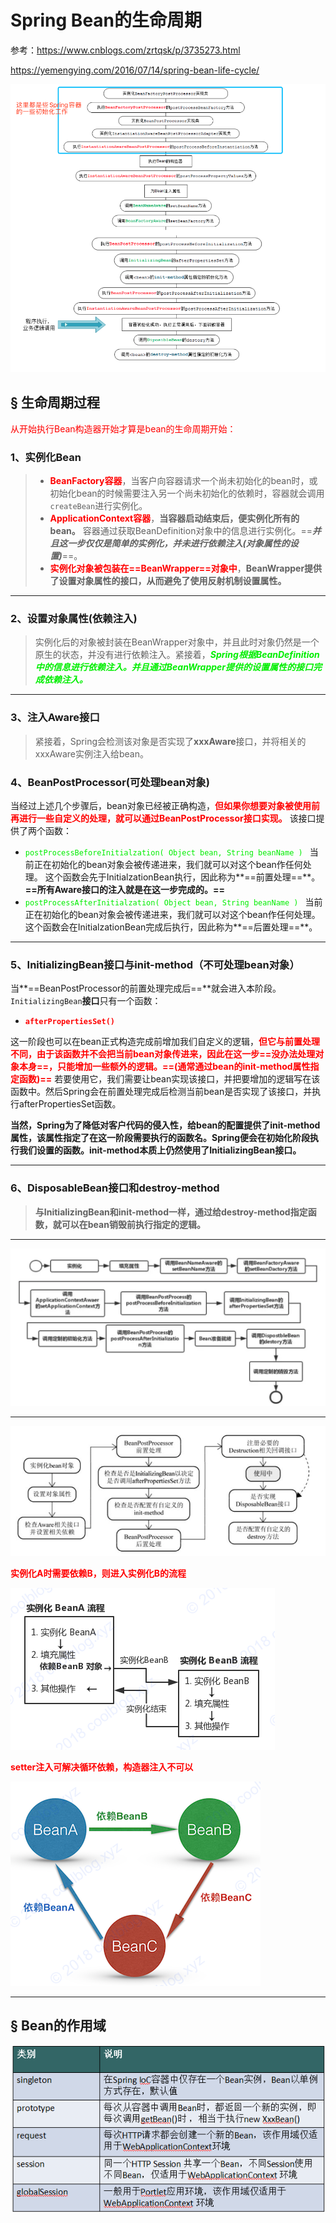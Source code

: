 # Spring Bean的生命周期

参考：https://www.cnblogs.com/zrtqsk/p/3735273.html

https://yemengying.com/2016/07/14/spring-bean-life-cycle/



![image-20191226134704044](../PicSource/image-20191226134704044.png)



## &sect; 生命周期过程

<font color='red'>从开始执行Bean构造器开始才算是bean的生命周期开始：</font>

### 1、实例化Bean

> - <font color='red'>**BeanFactory容器**</font>，当客户向容器请求一个尚未初始化的bean时，或初始化bean的时候需要注入另一个尚未初始化的依赖时，容器就会调用`createBean`进行实例化。 
> - <font color='red'>**ApplicationContext容器**</font>，**当容器启动结束后，便实例化所有的bean。** 容器通过获取BeanDefinition对象中的信息进行实例化。==***并且这一步仅仅是简单的实例化，并未进行依赖注入(对象属性的设置)***==。 
> - <font color='red'>**实例化对象被包装在==BeanWrapper==对象中**</font>，**BeanWrapper提供了设置对象属性的接口，从而避免了使用反射机制设置属性。**

------



### 2、设置对象属性(依赖注入)

> 实例化后的对象被封装在BeanWrapper对象中，并且此时对象仍然是一个原生的状态，并没有进行依赖注入。紧接着，<font color='gree'>***Spring根据BeanDefinition中的信息进行依赖注入。并且通过BeanWrapper提供的设置属性的接口完成依赖注入。***</font>

------



### 3、注入Aware接口

> 紧接着，Spring会检测该对象是否实现了**xxxAware**接口，并将相关的xxxAware实例注入给bean。



### 4、BeanPostProcessor(可处理bean对象)

当经过上述几个步骤后，bean对象已经被正确构造，<font color='red'>**但如果你想要对象被使用前再进行一些自定义的处理，就可以通过BeanPostProcessor接口实现。** </font>
该接口提供了两个函数：

- <font color='gree'>`postProcessBeforeInitialzation( Object bean, String beanName ) `</font>
  当前正在初始化的bean对象会被传递进来，我们就可以对这个bean作任何处理。 
  这个函数会先于InitialzationBean执行，因此称为**==前置处理==**。 
  **==所有Aware接口的注入就是在这一步完成的。==**
- <font color='gree'>`postProcessAfterInitialzation( Object bean, String beanName ) `</font>
  当前正在初始化的bean对象会被传递进来，我们就可以对这个bean作任何处理。 
  这个函数会在InitialzationBean完成后执行，因此称为**==后置处理==**。

------

### 5、InitializingBean接口与init-method（不可处理bean对象）

当**==BeanPostProcessor的前置处理完成后==**就会进入本阶段。 
`InitializingBean`**接口**只有一个函数：

- **<font color='red'>`afterPropertiesSet()`</font>**

这一阶段也可以在bean正式构造完成前增加我们自定义的逻辑，<font color='red'>**但它与前置处理不同，由于该函数并不会把当前bean对象传进来，因此在这一步==没办法处理对象本身==，只能增加一些额外的逻辑。==(通常通过bean的init-method属性指定函数)==**</font> 
若要使用它，我们需要让bean实现该接口，并把要增加的逻辑写在该函数中。然后Spring会在前置处理完成后检测当前bean是否实现了该接口，并执行afterPropertiesSet函数。

**当然，Spring为了降低对客户代码的侵入性，给bean的配置提供了init-method属性，该属性指定了在这一阶段需要执行的函数名。Spring便会在初始化阶段执行我们设置的函数。init-method本质上仍然使用了InitializingBean接口。**

------



### 6、DisposableBean接口和destroy-method

>  **与InitializingBean和init-method一样，通过给destroy-method指定函数，就可以在bean销毁前执行指定的逻辑。**

------



![image-20200127151004212](../PicSource/image-20200127151004212.png)

------

![image-20191226135002898](../PicSource/image-20191226135002898.png)



<font color='red'>**实例化A时需要依赖B，则进入实例化B的流程**</font>

![img](../PicSource/bean注入依赖过程.png)



<font color='red'>**setter注入可解决循环依赖，构造器注入不可以**</font>

![img](../PicSource/循环依赖.png)



------



## &sect; Bean的作用域

![img](../PicSource/1188352-20200114192052236.jpg)

